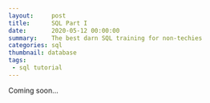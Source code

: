 ```yaml
---
layout:     post
title:      SQL Part I
date:       2020-05-12 00:00:00
summary:    The best darn SQL training for non-techies
categories: sql
thumbnail: database
tags:
 - sql tutorial
---
```


Coming soon...